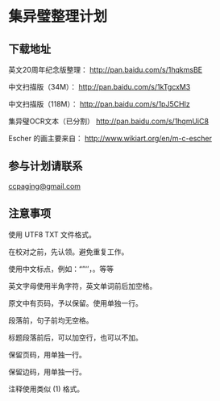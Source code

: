 # 集异璧整理计划

## 下载地址

英文20周年纪念版整理：
http://pan.baidu.com/s/1hqkmsBE

中文扫描版（34M）：
http://pan.baidu.com/s/1kTgcxM3

中文扫描版（118M）：
http://pan.baidu.com/s/1pJ5CHIz

集异璧OCR文本（已分割）
http://pan.baidu.com/s/1hqmUiC8

Escher 的画主要来自：
http://www.wikiart.org/en/m-c-escher

## 参与计划请联系
<ccpaging@gmail.com>

## 注意事项

使用 UTF8 TXT 文件格式。

在校对之前，先认领。避免重复工作。

使用中文标点，例如：“”‘’，。等等

英文字母使用半角字符，英文单词前后加空格。

原文中有页码，予以保留。使用单独一行。

段落前，句子前均无空格。

标题段落前后，可以加空行，也可以不加。

保留页码，用单独一行。

保留边码，用单独一行。

注释使用类似 (1) 格式。
